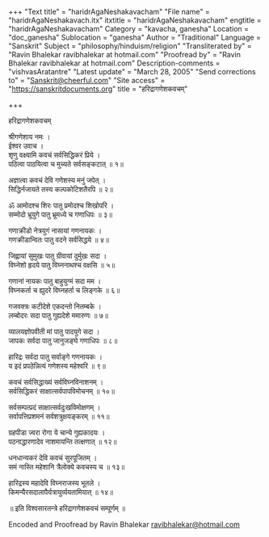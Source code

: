 +++
"Text title" = "haridrAgaNeshakavacham"
"File name" = "haridrAgaNeshakavach.itx"
itxtitle = "haridrAgaNeshakavacham"
engtitle = "haridrAgaNeshakavacham"
Category = "kavacha, ganesha"
Location = "doc_ganesha"
Sublocation = "ganesha"
Author = "Traditional"
Language = "Sanskrit"
Subject = "philosophy/hinduism/religion"
"Transliterated by" = "Ravin Bhalekar ravibhalekar at hotmail.com"
"Proofread by" = "Ravin Bhalekar ravibhalekar at hotmail.com"
Description-comments = "vishvasAratantre"
"Latest update" = "March 28, 2005"
"Send corrections to" = "Sanskrit@cheerful.com"
"Site access" = "https://sanskritdocuments.org"
title = "हरिद्रागणेशकवचम्"

+++
  
 हरिद्रागणेशकवचम्   
  
श्रीगणेशाय नमः ।  
ईश्वर उवाच ।  
शृणु वक्ष्यामि कवचं सर्वसिद्धिकरं प्रिये ।  
पठित्वा पाठयित्वा च मुच्यते सर्वसङ्कटात् ॥ १॥  
  
अज्ञात्वा कवचं देवि गणेशस्य मनुं जपेत् ।  
सिद्धिर्नजायते तस्य कल्पकोटिशतैरपि ॥ २॥  
  
ॐ आमोदश्च शिरः पातु प्रमोदश्च शिखोपरि ।  
सम्मोदो भ्रूयुगे पातु भ्रूमध्ये च गणाधिपः ॥ ३॥  
  
गणाक्रीडो नेत्रयुगं नासायां गणनायकः ।  
गणक्रीडान्वितः पातु वदने सर्वसिद्धये ॥ ४॥  
  
जिह्वायां सुमुखः पातु ग्रीवायां दुर्मुखः सदा ।  
विघ्नेशो हृदये पातु विघ्ननाथश्च वक्षसि ॥ ५॥  
  
गणानां नायकः पातु बाहुयुग्मं सदा मम ।  
विघ्नकर्ता च ह्युदरे विघ्नहर्ता च लिङ्गके ॥ ६॥  
  
गजवक्त्रः कटीदेशे एकदन्तो नितम्बके ।  
लम्बोदरः सदा पातु गुह्यदेशे ममारुणः ॥ ७॥  
  
व्यालयज्ञोपवीती मां पातु पादयुगे सदा ।  
जापकः सर्वदा पातु जानुजङ्घे गणाधिपः ॥ ८॥  
  
हारिद्रः सर्वदा पातु सर्वाङ्गे गणनायकः ।  
य इदं प्रपठेन्नित्यं गणेशस्य महेश्वरि ॥ ९॥  
  
कवचं सर्वसिद्धाख्यं सर्वविघ्नविनाशनम् ।  
सर्वसिद्धिकरं साक्षात्सर्वपापविमोचनम् ॥ १०॥  
  
सर्वसम्पत्प्रदं साक्षात्सर्वदुःखविमोक्षणम् ।  
सर्वापत्तिप्रशमनं सर्वशत्रुक्षयङ्करम् ॥ ११॥  
  
ग्रहपीडा ज्वरा रोगा ये चान्ये गुह्यकादयः ।  
पठनाद्धारणादेव नाशमायन्ति तत्क्षणात् ॥ १२॥  
  
धनधान्यकरं देवि कवचं सुरपूजितम् ।  
समं नास्ति महेशानि त्रैलोक्ये कवचस्य च ॥ १३॥  
  
हारिद्रस्य महादेवि विघ्नराजस्य भूतले ।  
किमन्यैरसदालापैर्यत्रायुर्व्ययतामियात् ॥ १४॥  
  
॥ इति विश्वसारतन्त्रे हरिद्रागणेशकवचं सम्पूर्णम् ॥  
  
  
Encoded and Proofread by Ravin Bhalekar ravibhalekar@hotmail.com  
  
